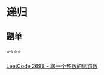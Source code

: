 # 递归

## 题单

:star::star::star::star:

[LeetCode 2698 - 求一个整数的惩罚数](https://leetcode.cn/problems/find-the-punishment-number-of-an-integer/)

